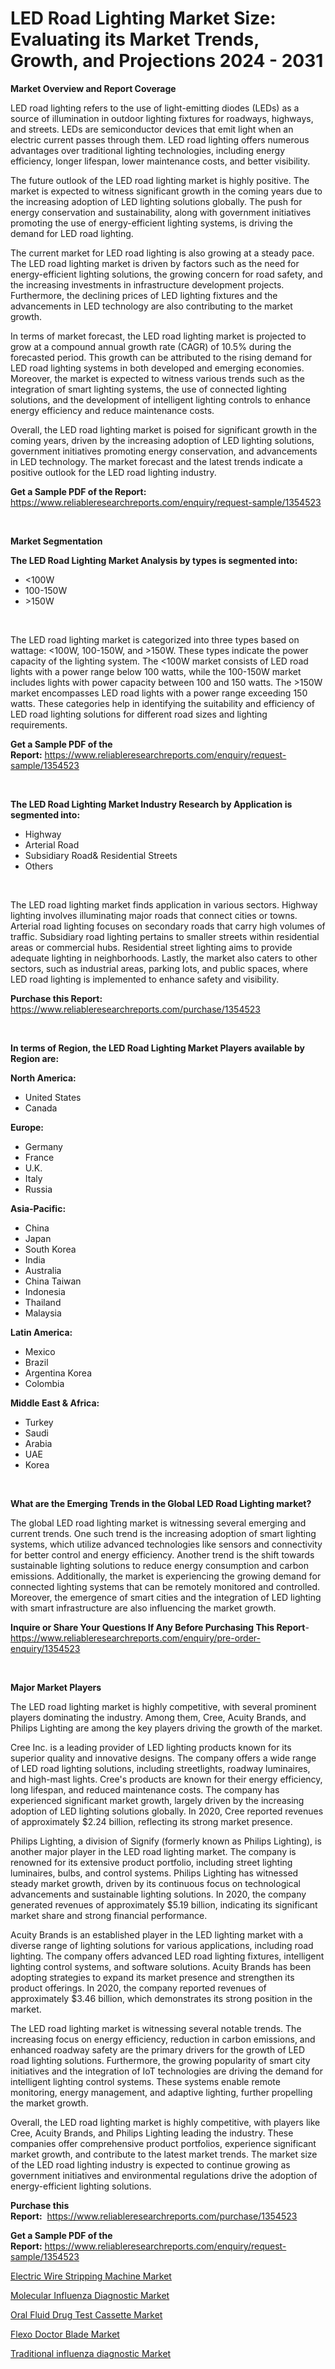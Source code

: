 <p><h1>LED Road Lighting Market Size: Evaluating its Market Trends, Growth, and Projections 2024 - 2031</h1></p><p><strong>Market Overview and Report Coverage</strong></p>
<p><p>LED road lighting refers to the use of light-emitting diodes (LEDs) as a source of illumination in outdoor lighting fixtures for roadways, highways, and streets. LEDs are semiconductor devices that emit light when an electric current passes through them. LED road lighting offers numerous advantages over traditional lighting technologies, including energy efficiency, longer lifespan, lower maintenance costs, and better visibility.</p><p>The future outlook of the LED road lighting market is highly positive. The market is expected to witness significant growth in the coming years due to the increasing adoption of LED lighting solutions globally. The push for energy conservation and sustainability, along with government initiatives promoting the use of energy-efficient lighting systems, is driving the demand for LED road lighting.</p><p>The current market for LED road lighting is also growing at a steady pace. The LED road lighting market is driven by factors such as the need for energy-efficient lighting solutions, the growing concern for road safety, and the increasing investments in infrastructure development projects. Furthermore, the declining prices of LED lighting fixtures and the advancements in LED technology are also contributing to the market growth.</p><p>In terms of market forecast, the LED road lighting market is projected to grow at a compound annual growth rate (CAGR) of 10.5% during the forecasted period. This growth can be attributed to the rising demand for LED road lighting systems in both developed and emerging economies. Moreover, the market is expected to witness various trends such as the integration of smart lighting systems, the use of connected lighting solutions, and the development of intelligent lighting controls to enhance energy efficiency and reduce maintenance costs.</p><p>Overall, the LED road lighting market is poised for significant growth in the coming years, driven by the increasing adoption of LED lighting solutions, government initiatives promoting energy conservation, and advancements in LED technology. The market forecast and the latest trends indicate a positive outlook for the LED road lighting industry.</p></p>
<p><strong>Get a Sample PDF of the Report:</strong> <a href="https://www.reliableresearchreports.com/enquiry/request-sample/1354523">https://www.reliableresearchreports.com/enquiry/request-sample/1354523</a></p>
<p>&nbsp;</p>
<p><strong>Market Segmentation</strong></p>
<p><strong>The LED Road Lighting Market Analysis by types is segmented into:</strong></p>
<p><ul><li><100W</li><li>100-150W</li><li>>150W</li></ul></p>
<p>&nbsp;</p>
<p><p>The LED road lighting market is categorized into three types based on wattage: <100W, 100-150W, and >150W. These types indicate the power capacity of the lighting system. The <100W market consists of LED road lights with a power range below 100 watts, while the 100-150W market includes lights with power capacity between 100 and 150 watts. The >150W market encompasses LED road lights with a power range exceeding 150 watts. These categories help in identifying the suitability and efficiency of LED road lighting solutions for different road sizes and lighting requirements.</p></p>
<p><strong>Get a Sample PDF of the Report:</strong>&nbsp;<a href="https://www.reliableresearchreports.com/enquiry/request-sample/1354523">https://www.reliableresearchreports.com/enquiry/request-sample/1354523</a></p>
<p>&nbsp;</p>
<p><strong>The LED Road Lighting Market Industry Research by Application is segmented into:</strong></p>
<p><ul><li>Highway</li><li>Arterial Road</li><li>Subsidiary Road& Residential Streets</li><li>Others</li></ul></p>
<p>&nbsp;</p>
<p><p>The LED road lighting market finds application in various sectors. Highway lighting involves illuminating major roads that connect cities or towns. Arterial road lighting focuses on secondary roads that carry high volumes of traffic. Subsidiary road lighting pertains to smaller streets within residential areas or commercial hubs. Residential street lighting aims to provide adequate lighting in neighborhoods. Lastly, the market also caters to other sectors, such as industrial areas, parking lots, and public spaces, where LED road lighting is implemented to enhance safety and visibility.</p></p>
<p><strong>Purchase this Report:</strong>&nbsp; <a href="https://www.reliableresearchreports.com/purchase/1354523">https://www.reliableresearchreports.com/purchase/1354523</a></p>
<p>&nbsp;</p>
<p><strong>In terms of Region, the LED Road Lighting Market Players available by Region are:</strong></p>
<p>
    <p> <strong> North America: </strong>
        <ul>
            <li>United States</li>
            <li>Canada</li>
        </ul>
        </p> 
    <p> <strong> Europe: </strong>
        <ul>
            <li>Germany</li>
            <li>France</li>
            <li>U.K.</li>
            <li>Italy</li>
            <li>Russia</li>
        </ul>
        </p> 
    <p> <strong> Asia-Pacific: </strong>
        <ul>
            <li>China</li>
            <li>Japan</li>
            <li>South Korea</li>
            <li>India</li>
            <li>Australia</li>
            <li>China Taiwan</li>
            <li>Indonesia</li>
            <li>Thailand</li>
            <li>Malaysia</li>
        </ul>
        </p> 
    <p> <strong> Latin America: </strong>
        <ul>
            <li>Mexico</li>
            <li>Brazil</li>
            <li>Argentina Korea</li>
            <li>Colombia</li>
        </ul>
        </p> 
    <p> <strong> Middle East & Africa: </strong>
        <ul>
            <li>Turkey</li>
            <li>Saudi</li>
            <li>Arabia</li>
            <li>UAE</li>
            <li>Korea</li>
        </ul>
    </p>
    </p>
<p>&nbsp;</p>
<p><strong>What are the Emerging Trends in the Global LED Road Lighting market?</strong></p>
<p><p>The global LED road lighting market is witnessing several emerging and current trends. One such trend is the increasing adoption of smart lighting systems, which utilize advanced technologies like sensors and connectivity for better control and energy efficiency. Another trend is the shift towards sustainable lighting solutions to reduce energy consumption and carbon emissions. Additionally, the market is experiencing the growing demand for connected lighting systems that can be remotely monitored and controlled. Moreover, the emergence of smart cities and the integration of LED lighting with smart infrastructure are also influencing the market growth.</p></p>
<p><strong>Inquire or Share Your Questions If Any Before Purchasing This Report</strong>- <a href="https://www.reliableresearchreports.com/enquiry/pre-order-enquiry/1354523">https://www.reliableresearchreports.com/enquiry/pre-order-enquiry/1354523</a></p>
<p>&nbsp;</p>
<p><strong>Major Market Players</strong></p>
<p><p>The LED road lighting market is highly competitive, with several prominent players dominating the industry. Among them, Cree, Acuity Brands, and Philips Lighting are among the key players driving the growth of the market.</p><p>Cree Inc. is a leading provider of LED lighting products known for its superior quality and innovative designs. The company offers a wide range of LED road lighting solutions, including streetlights, roadway luminaires, and high-mast lights. Cree's products are known for their energy efficiency, long lifespan, and reduced maintenance costs. The company has experienced significant market growth, largely driven by the increasing adoption of LED lighting solutions globally. In 2020, Cree reported revenues of approximately $2.24 billion, reflecting its strong market presence.</p><p>Philips Lighting, a division of Signify (formerly known as Philips Lighting), is another major player in the LED road lighting market. The company is renowned for its extensive product portfolio, including street lighting luminaires, bulbs, and control systems. Philips Lighting has witnessed steady market growth, driven by its continuous focus on technological advancements and sustainable lighting solutions. In 2020, the company generated revenues of approximately $5.19 billion, indicating its significant market share and strong financial performance.</p><p>Acuity Brands is an established player in the LED lighting market with a diverse range of lighting solutions for various applications, including road lighting. The company offers advanced LED road lighting fixtures, intelligent lighting control systems, and software solutions. Acuity Brands has been adopting strategies to expand its market presence and strengthen its product offerings. In 2020, the company reported revenues of approximately $3.46 billion, which demonstrates its strong position in the market.</p><p>The LED road lighting market is witnessing several notable trends. The increasing focus on energy efficiency, reduction in carbon emissions, and enhanced roadway safety are the primary drivers for the growth of LED road lighting solutions. Furthermore, the growing popularity of smart city initiatives and the integration of IoT technologies are driving the demand for intelligent lighting control systems. These systems enable remote monitoring, energy management, and adaptive lighting, further propelling the market growth.</p><p>Overall, the LED road lighting market is highly competitive, with players like Cree, Acuity Brands, and Philips Lighting leading the industry. These companies offer comprehensive product portfolios, experience significant market growth, and contribute to the latest market trends. The market size of the LED road lighting industry is expected to continue growing as government initiatives and environmental regulations drive the adoption of energy-efficient lighting solutions.</p></p>
<p><strong>Purchase this Report:</strong>&nbsp;&nbsp;<a href="https://www.reliableresearchreports.com/purchase/1354523">https://www.reliableresearchreports.com/purchase/1354523</a></p>
<p></p>
<p><strong>Get a Sample PDF of the Report:</strong>&nbsp;<a href="https://www.reliableresearchreports.com/enquiry/request-sample/1354523">https://www.reliableresearchreports.com/enquiry/request-sample/1354523</a></p>
<p><p><a href="https://github.com/markusgodoy/Market-Research-Report-List-1/blob/main/electric-wire-stripping-machine-market.md">Electric Wire Stripping Machine Market</a></p><p><a href="https://medium.com/@oliviastone00/molecular-influenza-diagnostic-market-trends-forecast-and-competitive-analysis-to-2030-991feb602783">Molecular Influenza Diagnostic Market</a></p><p><a href="https://medium.com/@oliviastone00/oral-fluid-drug-test-cassette-market-competitive-analysis-market-trends-and-forecast-to-2030-ff86cf04b56d">Oral Fluid Drug Test Cassette Market</a></p><p><a href="https://github.com/julyju69/Market-Research-Report-List-1/blob/main/flexo-doctor-blade-market.md">Flexo Doctor Blade Market</a></p><p><a href="https://medium.com/p/b18177488282/edit">Traditional influenza diagnostic Market</a></p></p>